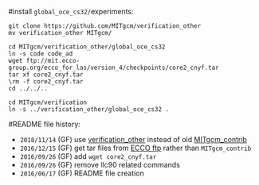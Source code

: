 
#install `global_oce_cs32/`experiments:

```
git clone https://github.com/MITgcm/verification_other
mv verification_other MITgcm/

cd MITgcm/verification_other/global_oce_cs32
ln -s code code_ad
wget ftp://mit.ecco-group.org/ecco_for_las/version_4/checkpoints/core2_cnyf.tar
tar xf core2_cnyf.tar
\rm -f core2_cnyf.tar
cd ../../..

cd MITgcm/verification
ln -s ../verification_other/global_oce_cs32 .
```

#README file history:

- `2018/11/14` (GF) use [verification_other](https://github.com/MITgcm/verification_other) instead of old [MITgcm_contrib](http://wwwcvs.mitgcm.org/viewvc/MITgcm/MITgcm_contrib/verification_other/)
- `2016/12/15` (GF) get tar files from [ECCO ftp](ftp://mit.ecco-group.org) rather than `MITgcm_contrib`
- `2016/09/26` (GF) add `wget core2_cnyf.tar`
- `2016/09/26` (GF) remove llc90 related commands
- `2016/06/17` (GF) README file creation


